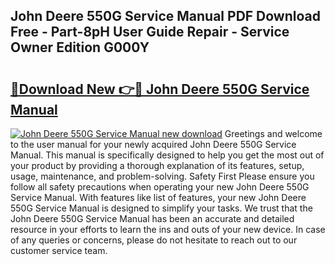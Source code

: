 ## John Deere 550G Service Manual PDF Download Free - Part-8pH User Guide Repair - Service Owner Edition G000Y

# <h2><a href="http://bc9456.oget.top/?id=John+Deere+550G+Service+Manual">🔗Download New 👉🔴 John Deere 550G Service Manual</a></h2>

[![John Deere 550G Service Manual new download](https://i.imgur.com/5g1atiW.png)](http://bc9456.oget.top/?id=John+Deere+550G+Service+Manual)
Greetings and welcome to the user manual for your newly acquired John Deere 550G Service Manual. This manual is specifically designed to help you get the most out of your product by providing a thorough explanation of its features, setup, usage, maintenance, and problem-solving. Safety First Please ensure you follow all safety precautions when operating your new John Deere 550G Service Manual. With features like list of features, your new John Deere 550G Service Manual is designed to simplify your tasks. We trust that the John Deere 550G Service Manual has been an accurate and detailed resource in your efforts to learn the ins and outs of your new device. In case of any queries or concerns, please do not hesitate to reach out to our customer service team.
